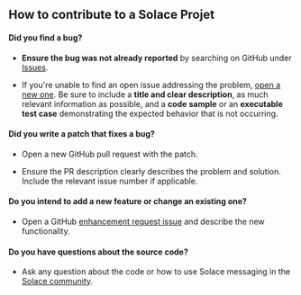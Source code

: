 ## How to contribute to a Solace Projet

#### **Did you find a bug?**

* **Ensure the bug was not already reported** by searching on GitHub under [Issues](https://github.com/SolaceSamples/solace-samples-mqtt/issues).

* If you're unable to find an open issue addressing the problem, [open a new one](https://github.com/SolaceSamples/solace-samples-mqtt/issues/new). Be sure to include a **title and clear description**, as much relevant information as possible, and a **code sample** or an **executable test case** demonstrating the expected behavior that is not occurring.

#### **Did you write a patch that fixes a bug?**

* Open a new GitHub pull request with the patch.

* Ensure the PR description clearly describes the problem and solution. Include the relevant issue number if applicable.

#### **Do you intend to add a new feature or change an existing one?**

* Open a GitHub [enhancement request issue](https://github.com/SolaceSamples/solace-samples-mqtt/issues/new) and describe the new functionality.

#### **Do you have questions about the source code?**

* Ask any question about the code or how to use Solace messaging in the [Solace community](http://dev.solacesystems.com/community/).
